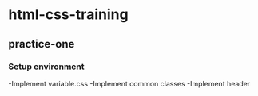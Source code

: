# html-css-training
## practice-one
### Setup environment
-Implement variable.css
-Implement common classes
-Implement header  
